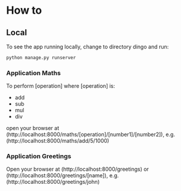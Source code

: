 # How to

## Local

To see the app running locally, change to directory dingo and run:

```sh
python manage.py runserver
```
### Application Maths

To perform [operation] where [operation] is:
- add
- sub
- mul
- div

open your browser at (http://localhost:8000/maths/[operation]/[number1]/[number2]), e.g. (http://localhost:8000/maths/add/5/1000)


### Application Greetings

Open your browser at (http://localhost:8000/greetings) or (http://localhost:8000/greetings/[name]), e.g.(http://localhost:8000/greetings/john)

